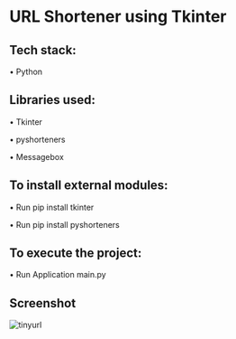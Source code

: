 # URL Shortener using Tkinter


## Tech stack:
• Python


## Libraries used:
• Tkinter

• pyshorteners

• Messagebox

## To install external modules:
• Run pip install tkinter

• Run pip install pyshorteners


## To execute the project:
• Run Application main.py

## Screenshot

![tinyurl](https://github.com/user-attachments/assets/aa88c40c-8d74-41b4-a305-1d7b43850602)

